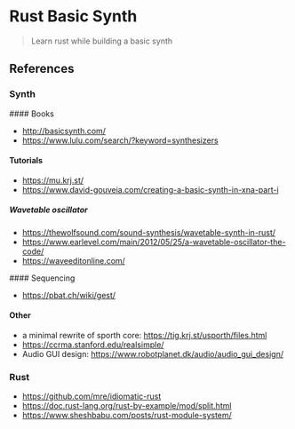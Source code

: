# Rust Basic Synth

> Learn rust while building a basic synth

## References

### Synth

#### Books

- http://basicsynth.com/
- https://www.lulu.com/search/?keyword=synthesizers

#### Tutorials

- https://mu.krj.st/
- https://www.david-gouveia.com/creating-a-basic-synth-in-xna-part-i

##### Wavetable oscillator

- https://thewolfsound.com/sound-synthesis/wavetable-synth-in-rust/
- https://www.earlevel.com/main/2012/05/25/a-wavetable-oscillator-the-code/
- https://waveeditonline.com/

#### Sequencing

- https://pbat.ch/wiki/gest/

#### Other

- a minimal rewrite of sporth core: https://tig.krj.st/usporth/files.html
- https://ccrma.stanford.edu/realsimple/
- Audio GUI design: https://www.robotplanet.dk/audio/audio_gui_design/

### Rust

- https://github.com/mre/idiomatic-rust
- https://doc.rust-lang.org/rust-by-example/mod/split.html
- https://www.sheshbabu.com/posts/rust-module-system/
